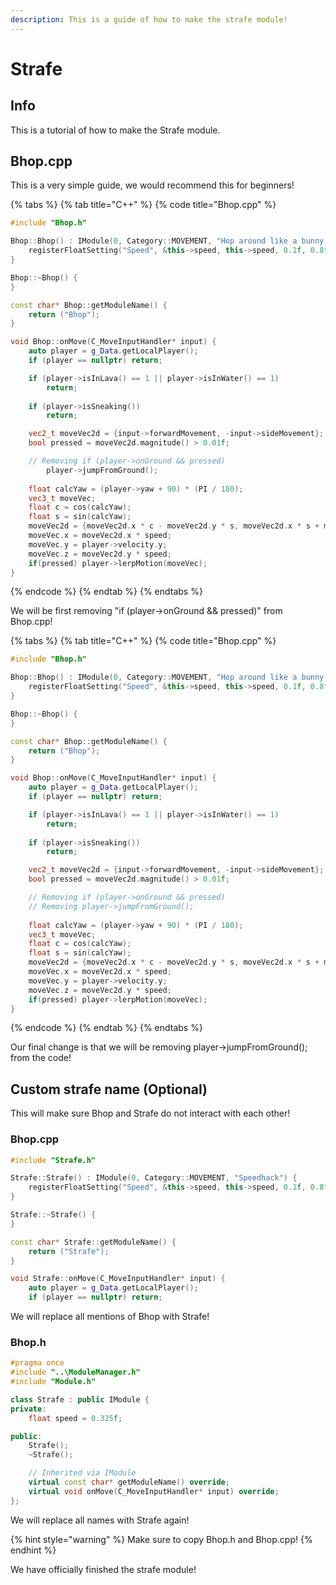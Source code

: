 ```yaml
---
description: This is a guide of how to make the strafe module!
---
```


# Strafe

## Info

This is a tutorial of how to make the Strafe module.

## Bhop.cpp 

This is a very simple guide, we would recommend this for beginners!

{% tabs %}
{% tab title="C++" %}
{% code title="Bhop.cpp" %}
```cpp
#include "Bhop.h"

Bhop::Bhop() : IModule(0, Category::MOVEMENT, "Hop around like a bunny!") {
	registerFloatSetting("Speed", &this->speed, this->speed, 0.1f, 0.8f);
}

Bhop::~Bhop() {
}

const char* Bhop::getModuleName() {
	return ("Bhop");
}

void Bhop::onMove(C_MoveInputHandler* input) {
	auto player = g_Data.getLocalPlayer();
	if (player == nullptr) return;

	if (player->isInLava() == 1 || player->isInWater() == 1) 
		return;
	
	if (player->isSneaking()) 
		return;

	vec2_t moveVec2d = {input->forwardMovement, -input->sideMovement};
	bool pressed = moveVec2d.magnitude() > 0.01f;

	// Removing if (player->onGround && pressed)
		player->jumpFromGround();
	
	float calcYaw = (player->yaw + 90) * (PI / 180);
	vec3_t moveVec;
	float c = cos(calcYaw);
	float s = sin(calcYaw);
	moveVec2d = {moveVec2d.x * c - moveVec2d.y * s, moveVec2d.x * s + moveVec2d.y * c};
	moveVec.x = moveVec2d.x * speed;
	moveVec.y = player->velocity.y;
	moveVec.z = moveVec2d.y * speed;
	if(pressed) player->lerpMotion(moveVec);
}
```
{% endcode %}
{% endtab %}
{% endtabs %}

We will be first removing "if \(player-&gt;onGround && pressed\)" from Bhop.cpp! 



{% tabs %}
{% tab title="C++" %}
{% code title="Bhop.cpp" %}
```cpp
#include "Bhop.h"

Bhop::Bhop() : IModule(0, Category::MOVEMENT, "Hop around like a bunny!") {
	registerFloatSetting("Speed", &this->speed, this->speed, 0.1f, 0.8f);
}

Bhop::~Bhop() {
}

const char* Bhop::getModuleName() {
	return ("Bhop");
}

void Bhop::onMove(C_MoveInputHandler* input) {
	auto player = g_Data.getLocalPlayer();
	if (player == nullptr) return;

	if (player->isInLava() == 1 || player->isInWater() == 1) 
		return;
	
	if (player->isSneaking()) 
		return;

	vec2_t moveVec2d = {input->forwardMovement, -input->sideMovement};
	bool pressed = moveVec2d.magnitude() > 0.01f;

	// Removing if (player->onGround && pressed)
	// Removing player->jumpFromGround();
	
	float calcYaw = (player->yaw + 90) * (PI / 180);
	vec3_t moveVec;
	float c = cos(calcYaw);
	float s = sin(calcYaw);
	moveVec2d = {moveVec2d.x * c - moveVec2d.y * s, moveVec2d.x * s + moveVec2d.y * c};
	moveVec.x = moveVec2d.x * speed;
	moveVec.y = player->velocity.y;
	moveVec.z = moveVec2d.y * speed;
	if(pressed) player->lerpMotion(moveVec);
}
```
{% endcode %}
{% endtab %}
{% endtabs %}

Our final change is that we will be removing player-&gt;jumpFromGround\(\); from the code!

## Custom strafe name \(Optional\)

This will make sure Bhop and Strafe do not interact with each other!

### Bhop.cpp

```cpp
#include "Strafe.h"

Strafe::Strafe() : IModule(0, Category::MOVEMENT, "Speedhack") {
	registerFloatSetting("Speed", &this->speed, this->speed, 0.1f, 0.8f);
}

Strafe::~Strafe() {
}

const char* Strafe::getModuleName() {
	return ("Strafe");
}

void Strafe::onMove(C_MoveInputHandler* input) {
	auto player = g_Data.getLocalPlayer();
	if (player == nullptr) return;
```

We will replace all mentions of Bhop with Strafe!

### Bhop.h

```cpp
#pragma once
#include "..\ModuleManager.h"
#include "Module.h"

class Strafe : public IModule {
private:
	float speed = 0.325f;

public:
	Strafe();
	~Strafe();

	// Inherited via IModule
	virtual const char* getModuleName() override;
	virtual void onMove(C_MoveInputHandler* input) override;
};

```

We will replace all names with Strafe again! 

{% hint style="warning" %}
Make sure to copy Bhop.h and Bhop.cpp!
{% endhint %}

We have officially finished the strafe module!

